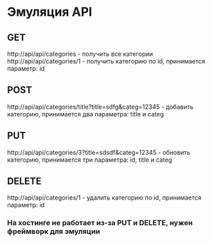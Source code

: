 # Эмуляция API

## GET
http://api/api/categories - получить все категории
http://api/api/categories/1 - получить категорию по id, принимается параметр: id

## POST
http://api/api/categories/title?title=sdfg&categ=12345 - добавить категорию, принимается два параметра: title и categ

## PUT
http://api/api/categories/3?title=sdsdf&categ=12345 - обновить категорию, принимается три параметра: id, title и categ

## DELETE
http://api/api/categories/1 - удалить категорию по id, принимается параметр: id

### На хостинге не работает из-за PUT и DELETE, нужен фреймворк для эмуляции